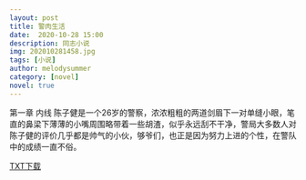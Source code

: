 ```yaml
---
layout: post
title: 警肉生活
date:  2020-10-28 15:00
description: 同志小说
img: 202010281458.jpg
tags: [小说]
author: melodysummer
category: [novel]
novel: true
---
```

第一章 内线
陈子健是一个26岁的警察，浓浓粗粗的两道剑眉下一对单缝小眼，笔直的鼻梁下薄薄的小嘴周围略带着一些胡渣，似乎永远刮不干净，警局大多数人对陈子健的评价几乎都是帅气的小伙，够爷们，也正是因为努力上进的个性，在警队中的成绩一直不俗。

<a href="https://www.wmnhw.workers.dev/0:down/%E5%90%8C%E5%BF%97%E5%B0%8F%E8%AF%B4/%E8%AD%A6%E8%82%89%E7%94%9F%E6%B4%BB.txt">TXT下载</a>  